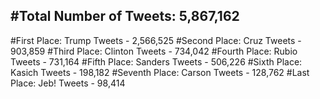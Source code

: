 #Total Number of Tweets: 5,867,162 
---
#First Place: Trump Tweets - 2,566,525
#Second Place: Cruz Tweets - 903,859
#Third Place: Clinton Tweets - 734,042
#Fourth Place: Rubio Tweets - 731,164
#Fifth Place: Sanders Tweets - 506,226
#Sixth Place: Kasich Tweets - 198,182
#Seventh Place: Carson Tweets - 128,762
#Last Place: Jeb! Tweets - 98,414
